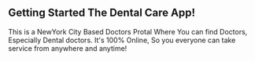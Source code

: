 ## Getting Started The Dental Care App!
This is a NewYork City Based Doctors Protal Where You can find Doctors, Especially Dental doctors. It's 100% Online, So you everyone can take service from anywhere and anytime!

